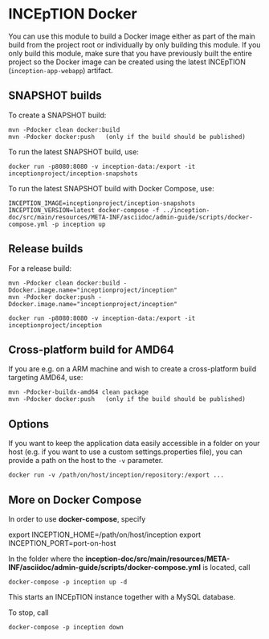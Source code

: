 # INCEpTION Docker

You can use this module to build a Docker image either as part of the main build from the project
root or individually by only building this module. If you only build this module, make sure that
you have previously built the entire project so the Docker image can be created using the latest
INCEpTION (`inception-app-webapp`) artifact. 

## SNAPSHOT builds
To create a SNAPSHOT build:

    mvn -Pdocker clean docker:build
    mvn -Pdocker docker:push   (only if the build should be published)

To run the latest SNAPSHOT build, use: 

    docker run -p8080:8080 -v inception-data:/export -it inceptionproject/inception-snapshots

To run the latest SNAPSHOT build with Docker Compose, use:

    INCEPTION_IMAGE=inceptionproject/inception-snapshots INCEPTION_VERSION=latest docker-compose -f ../inception-doc/src/main/resources/META-INF/asciidoc/admin-guide/scripts/docker-compose.yml -p inception up

## Release builds
   
For a release build:

    mvn -Pdocker clean docker:build -Ddocker.image.name="inceptionproject/inception"
    mvn -Pdocker docker:push -Ddocker.image.name="inceptionproject/inception"
        
    docker run -p8080:8080 -v inception-data:/export -it inceptionproject/inception

## Cross-platform build for AMD64

If you are e.g. on a ARM machine and wish to create a cross-platform build targeting AMD64, use:

    mvn -Pdocker-buildx-amd64 clean package
    mvn -Pdocker docker:push   (only if the build should be published)

## Options
If you want to keep the application data easily accessible in a folder on your host (e.g. if you
want to use a custom settings.properties file), you can provide a path on the host to the `-v` 
parameter.

    docker run -v /path/on/host/inception/repository:/export ...

## More on Docker Compose
In order to use **docker-compose**, specify 

export INCEPTION_HOME=/path/on/host/inception
export INCEPTION_PORT=port-on-host

In the folder where the **inception-doc/src/main/resources/META-INF/asciidoc/admin-guide/scripts/docker-compose.yml** is located, call

    docker-compose -p inception up -d
    
This starts an INCEpTION instance together with a MySQL database.   
    
To stop, call

    docker-compose -p inception down
